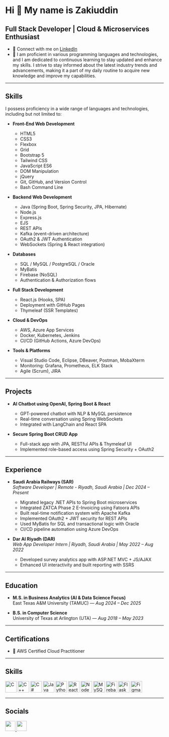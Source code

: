 # Hi 👋 My name is Zakiuddin

## Full Stack Developer | Cloud & Microservices Enthusiast

- 🤝 Connect with me on [LinkedIn](https://www.linkedin.com/in/mohammed-ahmed-zakiuddin-00138917b/)
- 🧠 I am proficient in various programming languages and technologies, and I am dedicated to continuous learning to stay updated and enhance my skills. I strive to stay informed about the latest industry trends and advancements, making it a part of my daily routine to acquire new knowledge and improve my capabilities.

---

## Skills

I possess proficiency in a wide range of languages and technologies, including but not limited to:

- **Front-End Web Development**
  - HTML5
  - CSS3
  - Flexbox
  - Grid
  - Bootstrap 5
  - Tailwind CSS
  - JavaScript ES6
  - DOM Manipulation
  - jQuery
  - Git, GitHub, and Version Control
  - Bash Command Line

- **Backend Web Development**
  - Java (Spring Boot, Spring Security, JPA, Hibernate)
  - Node.js
  - Express.js
  - EJS
  - REST APIs
  - Kafka (event-driven architecture)
  - OAuth2 & JWT Authentication
  - WebSockets (Spring & React integration)

- **Databases**
  - SQL / MySQL / PostgreSQL / Oracle
  - MyBatis
  - Firebase (NoSQL)
  - Authentication & Authorization flows

- **Full Stack Development**
  - React.js (Hooks, SPA)
  - Deployment with GitHub Pages
  - Thymeleaf (SSR Templates)

- **Cloud & DevOps**
  - AWS, Azure App Services
  - Docker, Kubernetes, Jenkins
  - CI/CD (GitHub Actions, Azure DevOps)

- **Tools & Platforms**
  - Visual Studio Code, Eclipse, DBeaver, Postman, MobaXterm
  - Monitoring: Grafana, Prometheus, ELK Stack
  - Agile (Scrum), JIRA

---

## Projects

- **AI Chatbot using OpenAI, Spring Boot & React**
  - GPT-powered chatbot with NLP & MySQL persistence
  - Real-time conversation using Spring WebSockets
  - Integrated with LangChain and React SPA

- **Secure Spring Boot CRUD App**
  - Full-stack app with JPA, RESTful APIs & Thymeleaf UI
  - Implemented role-based access using Spring Security + OAuth2

---

## Experience

- **Saudi Arabia Railways (SAR)**  
  *Software Developer | Remote - Riyadh, Saudi Arabia | Dec 2024 – Present*  
  - Migrated legacy .NET APIs to Spring Boot microservices  
  - Integrated ZATCA Phase 2 E-Invoicing using Fatoora APIs  
  - Built real-time notification system with Apache Kafka  
  - Implemented OAuth2 + JWT security for REST APIs  
  - Used MyBatis for SQL and transactional logic with Oracle  
  - CI/CD pipeline automation using Azure DevOps

- **Dar Al Riyadh (DAR)**  
  *Web App Developer Intern | Riyadh, Saudi Arabia | May 2022 – Aug 2022*  
  - Developed survey analytics app with ASP.NET MVC + JS/AJAX  
  - Enhanced UI interactivity and built reporting with SSRS

---

## Education

- **M.S. in Business Analytics (AI & Data Science Focus)**  
  East Texas A&M University (TAMUC) — *Aug 2024 – Dec 2025*

- **B.S. in Computer Science**  
  University of Texas at Arlington (UTA) — *Aug 2018 – May 2023*

---

## Certifications

- 📜 AWS Certified Cloud Practitioner

---

## Skills

<p align="left">
  <a href="https://docs.microsoft.com/en-us/cpp/?view=msvc-170"><img src="https://raw.githubusercontent.com/danielcranney/readme-generator/main/public/icons/skills/c-colored.svg" width="36" height="36" alt="C" /></a>
  <a href="https://docs.microsoft.com/en-us/cpp/?view=msvc-170"><img src="https://raw.githubusercontent.com/danielcranney/readme-generator/main/public/icons/skills/cplusplus-colored.svg" width="36" height="36" alt="C++" /></a>
  <a href="https://docs.microsoft.com/en-us/dotnet/csharp/"><img src="https://raw.githubusercontent.com/danielcranney/readme-generator/main/public/icons/skills/csharp-colored.svg" width="36" height="36" alt="C#" /></a>
  <a href="https://www.oracle.com/java/"><img src="https://raw.githubusercontent.com/danielcranney/readme-generator/main/public/icons/skills/java-colored.svg" width="36" height="36" alt="Java" /></a>
  <a href="https://www.python.org/"><img src="https://raw.githubusercontent.com/danielcranney/readme-generator/main/public/icons/skills/python-colored.svg" width="36" height="36" alt="Python" /></a>
  <a href="https://reactjs.org/"><img src="https://raw.githubusercontent.com/danielcranney/readme-generator/main/public/icons/skills/react-colored.svg" width="36" height="36" alt="React" /></a>
  <a href="https://nodejs.org/en/"><img src="https://raw.githubusercontent.com/danielcranney/readme-generator/main/public/icons/skills/nodejs-colored.svg" width="36" height="36" alt="NodeJS" /></a>
  <a href="https://www.mysql.com/"><img src="https://raw.githubusercontent.com/danielcranney/readme-generator/main/public/icons/skills/mysql-colored.svg" width="36" height="36" alt="MySQL" /></a>
  <a href="https://firebase.google.com/"><img src="https://raw.githubusercontent.com/danielcranney/readme-generator/main/public/icons/skills/firebase-colored.svg" width="36" height="36" alt="Firebase" /></a>
  <a href="https://flask.palletsprojects.com/en/2.0.x/"><img src="https://raw.githubusercontent.com/danielcranney/readme-generator/main/public/icons/skills/flask-colored-dark.svg" width="36" height="36" alt="Flask" /></a>
  <a href="https://www.figma.com/"><img src="https://raw.githubusercontent.com/danielcranney/readme-generator/main/public/icons/skills/figma-colored.svg" width="36" height="36" alt="Figma" /></a>
</p>

---

## Socials

<a href="https://www.linkedin.com/in/mohammed-ahmed-zakiuddin-00138917b/" target="_blank" rel="noreferrer">
  <img src="https://raw.githubusercontent.com/danielcranney/readme-generator/main/public/icons/socials/linkedin.svg" width="32" height="32" />
</a>
<a href="https://www.stackoverflow.com/users/12334706/mohammed-ahmed" target="_blank" rel="noreferrer">
  <img src="https://raw.githubusercontent.com/danielcranney/readme-generator/main/public/icons/socials/stackoverflow.svg" width="32" height="32" />
</a>
